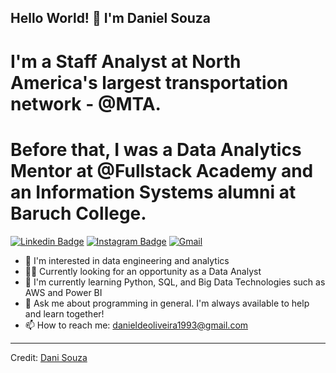 ## Hello World! 👋 I'm Daniel Souza

# I'm a Staff Analyst at North America's largest transportation network - @MTA. 
# Before that, I was a Data Analytics Mentor at @Fullstack Academy and an Information Systems alumni at Baruch College. 

[![Linkedin Badge](https://img.shields.io/badge/-danisouza1993-blue?style=flat-square&logo=Linkedin&logoColor=white&link=https://www.linkedin.com/in/sanket-patil-b4134362/)](https://www.linkedin.com/in/danisouza1993/) 
[![Instagram Badge](https://img.shields.io/badge/-@_souza_93-D7008A?style=flat-square&labelColor=D7008A&logo=Instagram&logoColor=white&link=https://www.instagram.com/_souza_93/)](https://www.instagram.com/_souza_93/) 
[![Gmail](https://img.shields.io/badge/-Gmail-c14438?style=flat&logo=Gmail&logoColor=white)](mailto:danieldeoliveira1993@gmail.com)


- 👀 I'm interested in data engineering and analytics
- 👨‍💻 Currently looking for an opportunity as a Data Analyst
- 🌱 I'm currently learning Python, SQL, and Big Data Technologies such as AWS and Power BI
- 💬 Ask me about programming in general. I'm always available to help and learn together!
- 📫 How to reach me: danieldeoliveira1993@gmail.com

____

Credit: [Dani Souza](https://github.com/dsouza14)

